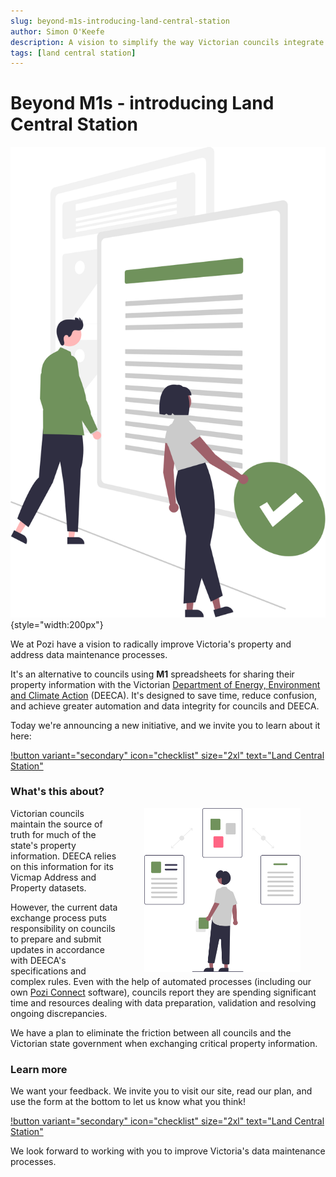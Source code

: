 ```yaml
---
slug: beyond-m1s-introducing-land-central-station
author: Simon O'Keefe
description: A vision to simplify the way Victorian councils integrate their property information into Vicmap
tags: [land central station]
---
```


# Beyond M1s - introducing Land Central Station

![](/static/img/undraw/undraw_sync_files_re_ws4c.svg){style="width:200px"}

We at Pozi have a vision to radically improve Victoria's property and address data maintenance processes.

It's an alternative to councils using **M1** spreadsheets for sharing their property information with the Victorian [Department of Energy, Environment and Climate Action](https://deeca.vic.gov.au) (DEECA). It's designed to save time, reduce confusion, and achieve greater automation and data integrity for councils and DEECA.

Today we're announcing a new initiative, and we invite you to learn about it here:

[!button variant="secondary" icon="checklist" size="2xl" text="Land Central Station"](/land-central-station/)

### What's this about?

<img src="/static/img/undraw/undraw_process_re_gws7.svg" alt="" style="float:right;width:250px;margin:0px 40px;">

Victorian councils maintain the source of truth for much of the state's property information. DEECA relies on this information for its Vicmap Address and Property datasets.

However, the current data exchange process puts responsibility on councils to prepare and submit updates in accordance with DEECA's specifications and complex rules. Even with the help of automated processes (including our own [Pozi Connect](/pozi-connect/) software), councils report they are spending significant time and resources dealing with data preparation, validation and resolving ongoing discrepancies.

We have a plan to eliminate the friction between all councils and the Victorian state government when exchanging critical property information.

### Learn more

We want your feedback. We invite you to visit our site, read our plan, and use the form at the bottom to let us know what you think!

[!button variant="secondary" icon="checklist" size="2xl" text="Land Central Station"](/land-central-station/)

We look forward to working with you to improve Victoria's data maintenance processes.
